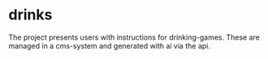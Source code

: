 # drinks
The project presents users with instructions for drinking-games. These are managed in a cms-system and generated with ai via the api.
